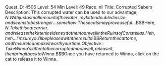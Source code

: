 Quest ID: 4506
Level: 54
Min Level: 49
Race: nil
Title: Corrupted Sabers
Description: This corrupted water can be used to our advantage, $N. With just a small amount of the water, my kitten doubled in size, and seems to be stronger... somehow. These cats may prove useful...$B$BHere, $N. Take this cat carrier, and release the kitten inside next to the moon well in the Ruins of Constellas. Heh, heh... I'm sure you'll be pleased with the results!$B$BReturn the cat to me, and I'm sure I can make it worth your time.
Objective: Take Winna's kitten to the corrupted moon well, release it, then bring it back to Winna.$B$BOnce you have returned to Winna, click on the cat to release it to Winna.

